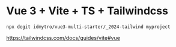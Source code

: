 # Vue 3 + Vite + TS + Tailwindcss

```
npx degit idmytro/vue3-multi-starter/_2024-tailwind myproject
```

https://tailwindcss.com/docs/guides/vite#vue
